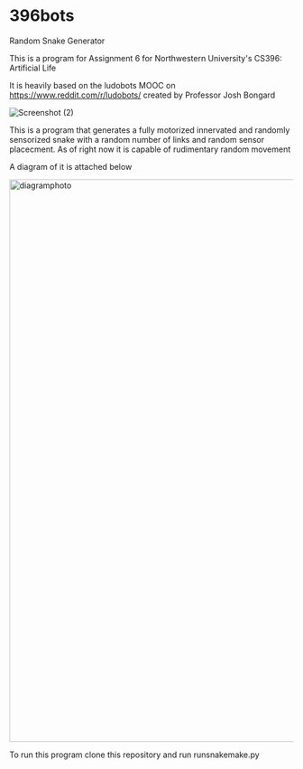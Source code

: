 # 396bots
Random Snake Generator

This is a program for Assignment 6 for Northwestern University's CS396: Artificial Life

It is heavily based on the ludobots MOOC on https://www.reddit.com/r/ludobots/ created by Professor Josh Bongard

![Screenshot (2)](https://user-images.githubusercontent.com/23564433/218646464-3f6ee898-845c-43c7-a8b9-6e203092db87.png)

This is a program that generates a fully motorized innervated and randomly sensorized snake with a random number of links and random sensor placecment.
As of right now it is capable of rudimentary random movement

A diagram of it is attached below

<img width="996" alt="diagramphoto" src="https://user-images.githubusercontent.com/23564433/218646315-534b1151-6549-4756-958c-cb8c8ff0cc95.png">


To run this program clone this repository and run runsnakemake.py

